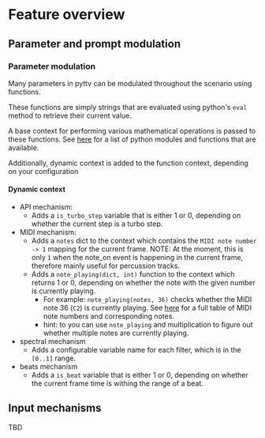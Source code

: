 # Feature overview

## Parameter and prompt modulation

### Parameter modulation

Many parameters in pyttv can be modulated throughout the scenario using functions.

These functions are simply strings that are evaluated using python's `eval` method to retrieve their current value.

A base context for performing various mathematical operations is passed to these functions. See [here](https://github.com/sbaier1/pyttv/blob/67816a8be1aedf069cbf8bba43eff60c63423373/t2v/animation/func_tools.py#L10-L16) for a list of python modules and functions that are available.

Additionally, dynamic context is added to the function context, depending on your configuration

#### Dynamic context

* API mechanism: 
  * Adds a `is_turbo_step` variable that is either 1 or 0, depending on whether the current step is a turbo step.
* MIDI mechanism:
  * Adds a `notes` dict to the context which contains the `MIDI note number -> 1` mapping for the current frame. NOTE: At the moment, this is only `1` when the note_on event is happening in the current frame, therefore mainly useful for percussion tracks.
  * Adds a `note_playing(dict, int)` function to the context which returns 1 or 0, depending on whether the note with the given number is currently playing.
    * For example: `note_playing(notes, 36)` checks whether the MIDI note 36 (`C2`) is currently playing. See [here](https://www.inspiredacoustics.com/en/MIDI_note_numbers_and_center_frequencies) for a full table of MIDI note numbers and corresponding notes.
    * hint: to you can use `note_playing` and multiplication to figure out whether multiple notes are currently playing.
* spectral mechanism
  * Adds a configurable variable name for each filter, which is in the `[0..1]` range.
* beats mechanism
  * Adds a `is_beat` variable that is either 1 or 0, depending on whether the current frame time is withing the range of a beat.

## Input mechanisms
TBD

### 
